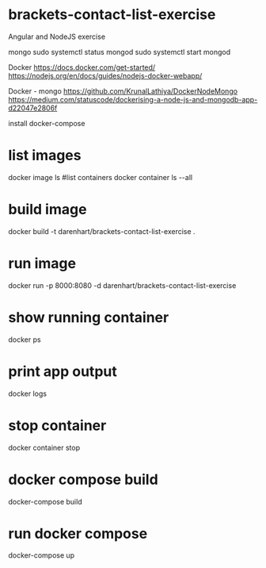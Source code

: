 # brackets-contact-list-exercise
Angular and NodeJS exercise


mongo
sudo systemctl status mongod
sudo systemctl start mongod


Docker
https://docs.docker.com/get-started/
https://nodejs.org/en/docs/guides/nodejs-docker-webapp/


Docker - mongo
https://github.com/KrunalLathiya/DockerNodeMongo
https://medium.com/statuscode/dockerising-a-node-js-and-mongodb-app-d22047e2806f


install
docker-compose


# list images
docker image ls
#list containers
docker container ls --all
# build image
docker build -t darenhart/brackets-contact-list-exercise .
# run image
docker run -p 8000:8080 -d darenhart/brackets-contact-list-exercise
# show running container
docker ps
# print app output
docker logs <container id>
# stop container
docker container stop <container id>

# docker compose build
docker-compose build
# run docker compose
docker-compose up


